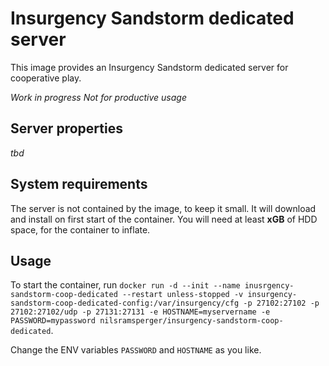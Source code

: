 # Insurgency Sandstorm dedicated server
This image provides an Insurgency Sandstorm dedicated server for cooperative play.

*Work in progress*
*Not for productive usage*

## Server properties
_tbd_

## System requirements
The server is not contained by the image, to keep it small.
It will download and install on first start of the container.
You will need at least **xGB** of HDD space, for the container to inflate.

## Usage
To start the container, run `docker run -d --init --name inusrgency-sandstorm-coop-dedicated --restart unless-stopped -v insurgency-sandstorm-coop-dedicated-config:/var/insurgency/cfg -p 27102:27102 -p 27102:27102/udp -p 27131:27131 -e HOSTNAME=myservername -e PASSWORD=mypassword nilsramsperger/insurgency-sandstorm-coop-dedicated`.

Change the ENV variables `PASSWORD` and `HOSTNAME` as you like.